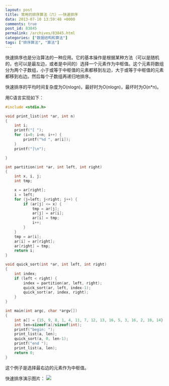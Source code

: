 ```yaml
---
layout: post
title: 常用的排序算法（六）——快速排序
data: 2013-07-10 13:59:48 +0000
comments: true
post_id: 83845
permalink: /archives/83845.html
categories: ["数据结构和算法"]
tags: ["排序算法", "算法"]
---
```


快速排序也是分治算法的一种应用。它的基本操作是根据某种方法（可以是随机的，也可以是最左边，或者是中间的）选择一个元素作为中枢值。这个元素将数组分为两个子数组，小于或等于中枢值的元素都移到左边，大于或等于中枢值的元素都移到右边。然后每个子数组再递归地排序。


快速排序的平均时间复杂度为O(nlogn)，最好时为O(nlogn)，最坏时为O(n*n)。


用C语言实现如下：

``` c
#include <stdio.h>

void print_list(int *ar, int n)
{
    int i;
    printf("[ ");
    for (i=0; i<n; i++) {
        printf("%d ", ar[i]);
    }
    printf("]\n");

}

int partition(int *ar, int left, int right)
{
    int x, i, j;
    int tmp;

    x = ar[right];
    i = left;
    for (j=left; j<right; j++) {
        if (ar[j] <= x) {
            tmp = ar[j];
            ar[j] = ar[i];
            ar[i] = tmp;
            i++;
        }
    }
    tmp = ar[i];
    ar[i] = ar[right];
    ar[right] = tmp;
    return i;
}

void quick_sort(int *ar, int left, int right)
{
    int index;
    if (left < right) {
        index = partition(ar, left, right);
        quick_sort(ar, left, index-1);
        quick_sort(ar, index, right);
    }
}

int main(int argc, char *argv[])
{
    int a[] = {15, 9, 8, 1, 4, 11, 7, 12, 13, 16, 5, 3, 16, 2, 10, 14};
    int len=sizeof(a)/sizeof(int);
    printf("begin: ");
    print_list(a, len);
    quick_sort(a, 0, len-1);
    printf("end ");
    print_list(a, len);
    return 0;
}
```

这个例子是选择最右边的元素作为中枢值。

快速排序演示图片：
<img src="http://www.linuxeden.com/upimg/allimg/130504/102114LX-0.gif">

